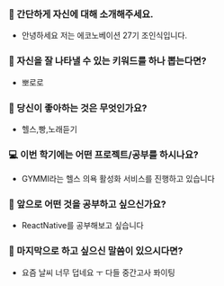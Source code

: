 ### 👋 간단하게 자신에 대해 소개해주세요.

- 안녕하세요 저는 에코노베이션 27기 조인식입니다.

### 🔎 자신을 잘 나타낼 수 있는 키워드를 하나 뽑는다면?

- 뽀로로

### 💌 당신이 좋아하는 것은 무엇인가요?

- 헬스,빵,노래듣기

### 💻 이번 학기에는 어떤 프로젝트/공부를 하시나요?

- GYMMI라는 헬스 의욕 활성화 서비스를 진행하고 있습니다

### 👣 앞으로 어떤 것을 공부하고 싶으신가요?

- ReactNative를 공부해보고 싶습니다

### 💙 마지막으로 하고 싶으신 말씀이 있으시다면?

- 요즘 날씨 너무 덥네요 ㅜ 다들 중간고사 퐈이팅
